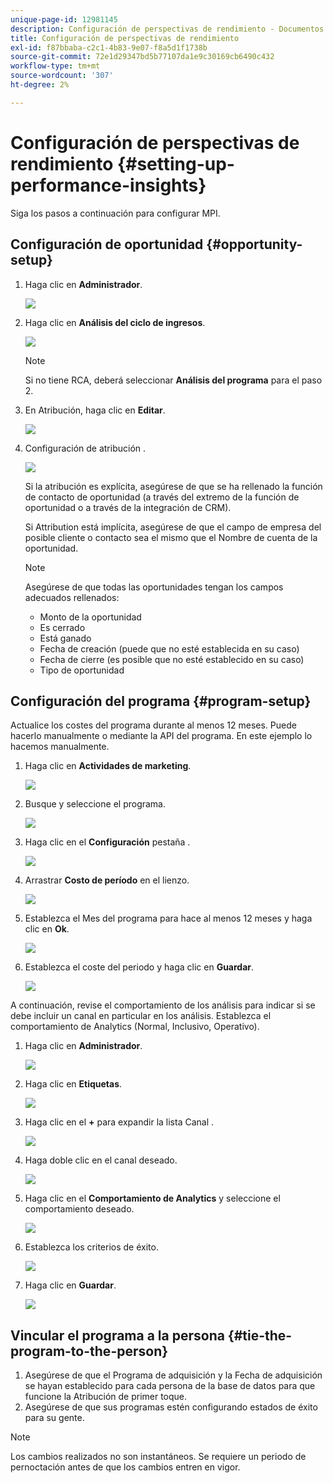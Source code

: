 ```yaml
---
unique-page-id: 12981145
description: Configuración de perspectivas de rendimiento - Documentos de Marketo - Documentación del producto
title: Configuración de perspectivas de rendimiento
exl-id: f87bbaba-c2c1-4b83-9e07-f8a5d1f1738b
source-git-commit: 72e1d29347bd5b77107da1e9c30169cb6490c432
workflow-type: tm+mt
source-wordcount: '307'
ht-degree: 2%

---
```


# Configuración de perspectivas de rendimiento {#setting-up-performance-insights}

Siga los pasos a continuación para configurar MPI.

## Configuración de oportunidad {#opportunity-setup}

1. Haga clic en **Administrador**.

   ![](assets/admin.png)

1. Haga clic en **Análisis del ciclo de ingresos**.

   ![](assets/two-2.png)

   >[!NOTE]
   >
   >Si no tiene RCA, deberá seleccionar **Análisis del programa** para el paso 2.

1. En Atribución, haga clic en **Editar**.

   ![](assets/three-1.png)

1. Configuración de atribución .

   ![](assets/four-2.png)

   Si la atribución es explícita, asegúrese de que se ha rellenado la función de contacto de oportunidad (a través del extremo de la función de oportunidad o a través de la integración de CRM).

   Si Attribution está implícita, asegúrese de que el campo de empresa del posible cliente o contacto sea el mismo que el Nombre de cuenta de la oportunidad.

   >[!NOTE]
   >
   >Asegúrese de que todas las oportunidades tengan los campos adecuados rellenados:
   >
   >* Monto de la oportunidad
   >* Es cerrado
   >* Está ganado
   >* Fecha de creación (puede que no esté establecida en su caso)
   >* Fecha de cierre (es posible que no esté establecido en su caso)
   >* Tipo de oportunidad


## Configuración del programa {#program-setup}

Actualice los costes del programa durante al menos 12 meses. Puede hacerlo manualmente o mediante la API del programa. En este ejemplo lo hacemos manualmente.

1. Haga clic en **Actividades de marketing**.

   ![](assets/ma.png)

1. Busque y seleccione el programa.

   ![](assets/select-program.png)

1. Haga clic en el **Configuración** pestaña .

   ![](assets/setup-tab.png)

1. Arrastrar **Costo de período** en el lienzo.

   ![](assets/period-cost.png)

1. Establezca el Mes del programa para hace al menos 12 meses y haga clic en **Ok**.

   ![](assets/set-period.png)

1. Establezca el coste del periodo y haga clic en **Guardar**.

   ![](assets/set-cost.png)

A continuación, revise el comportamiento de los análisis para indicar si se debe incluir un canal en particular en los análisis. Establezca el comportamiento de Analytics (Normal, Inclusivo, Operativo).

1. Haga clic en **Administrador**.

   ![](assets/admin.png)

1. Haga clic en **Etiquetas**.

   ![](assets/tags.png)

1. Haga clic en el **+** para expandir la lista Canal .

   ![](assets/channel.png)

1. Haga doble clic en el canal deseado.

   ![](assets/channel-click.png)

1. Haga clic en el **Comportamiento de Analytics** y seleccione el comportamiento deseado.

   ![](assets/edit-channel.png)

1. Establezca los criterios de éxito.

   ![](assets/success.png)

1. Haga clic en **Guardar**.

   ![](assets/save.png)

## Vincular el programa a la persona {#tie-the-program-to-the-person}

1. Asegúrese de que el Programa de adquisición y la Fecha de adquisición se hayan establecido para cada persona de la base de datos para que funcione la Atribución de primer toque.
1. Asegúrese de que sus programas estén configurando estados de éxito para su gente.

>[!NOTE]
>
>Los cambios realizados no son instantáneos. Se requiere un periodo de pernoctación antes de que los cambios entren en vigor.
